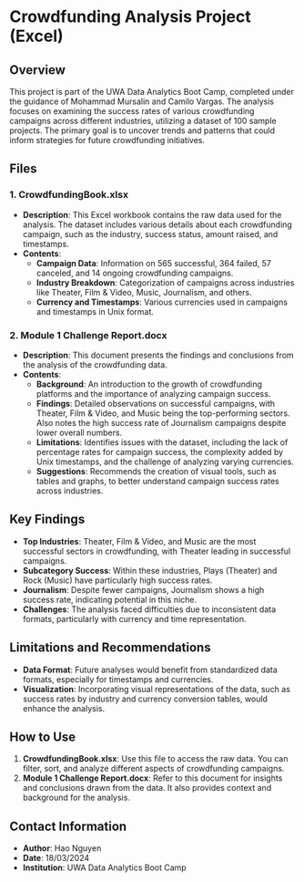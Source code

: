 # Crowdfunding Analysis Project (Excel)

## Overview

This project is part of the UWA Data Analytics Boot Camp, completed under the guidance of Mohammad Mursalin and Camilo Vargas. The analysis focuses on examining the success rates of various crowdfunding campaigns across different industries, utilizing a dataset of 100 sample projects. The primary goal is to uncover trends and patterns that could inform strategies for future crowdfunding initiatives.

## Files

### 1. **CrowdfundingBook.xlsx**
   - **Description**: This Excel workbook contains the raw data used for the analysis. The dataset includes various details about each crowdfunding campaign, such as the industry, success status, amount raised, and timestamps.
   - **Contents**:
     - **Campaign Data**: Information on 565 successful, 364 failed, 57 canceled, and 14 ongoing crowdfunding campaigns.
     - **Industry Breakdown**: Categorization of campaigns across industries like Theater, Film & Video, Music, Journalism, and others.
     - **Currency and Timestamps**: Various currencies used in campaigns and timestamps in Unix format.

### 2. **Module 1 Challenge Report.docx**
   - **Description**: This document presents the findings and conclusions from the analysis of the crowdfunding data.
   - **Contents**:
     - **Background**: An introduction to the growth of crowdfunding platforms and the importance of analyzing campaign success.
     - **Findings**: Detailed observations on successful campaigns, with Theater, Film & Video, and Music being the top-performing sectors. Also notes the high success rate of Journalism campaigns despite lower overall numbers.
     - **Limitations**: Identifies issues with the dataset, including the lack of percentage rates for campaign success, the complexity added by Unix timestamps, and the challenge of analyzing varying currencies.
     - **Suggestions**: Recommends the creation of visual tools, such as tables and graphs, to better understand campaign success rates across industries.

## Key Findings

- **Top Industries**: Theater, Film & Video, and Music are the most successful sectors in crowdfunding, with Theater leading in successful campaigns.
- **Subcategory Success**: Within these industries, Plays (Theater) and Rock (Music) have particularly high success rates.
- **Journalism**: Despite fewer campaigns, Journalism shows a high success rate, indicating potential in this niche.
- **Challenges**: The analysis faced difficulties due to inconsistent data formats, particularly with currency and time representation.

## Limitations and Recommendations

- **Data Format**: Future analyses would benefit from standardized data formats, especially for timestamps and currencies.
- **Visualization**: Incorporating visual representations of the data, such as success rates by industry and currency conversion tables, would enhance the analysis.

## How to Use

1. **CrowdfundingBook.xlsx**: Use this file to access the raw data. You can filter, sort, and analyze different aspects of crowdfunding campaigns.
2. **Module 1 Challenge Report.docx**: Refer to this document for insights and conclusions drawn from the data. It also provides context and background for the analysis.

## Contact Information

- **Author**: Hao Nguyen
- **Date**: 18/03/2024
- **Institution**: UWA Data Analytics Boot Camp
